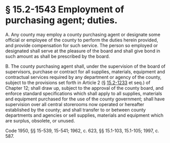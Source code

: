 # § 15.2-1543 Employment of purchasing agent; duties.

<p>A. Any county may employ a county purchasing agent or designate some official or employee of the county to perform the duties herein provided, and provide compensation for such service. The person so employed or designated shall serve at the pleasure of the board and shall give bond in such amount as shall be prescribed by the board.</p><p>B. The county purchasing agent shall, under the supervision of the board of supervisors, purchase or contract for all supplies, materials, equipment and contractual services required by any department or agency of the county, subject to the provisions set forth in Article 2 (§ <a href='http://law.lis.virginia.gov/vacode/15.2-1233/'>15.2-1233</a> et seq.) of Chapter 12; shall draw up, subject to the approval of the county board, and enforce standard specifications which shall apply to all supplies, materials and equipment purchased for the use of the county government; shall have supervision over all central storerooms now operated or hereafter established by the county; and shall transfer to or between county departments and agencies or sell supplies, materials and equipment which are surplus, obsolete, or unused.</p><p>Code 1950, §§ 15-539, 15-541; 1962, c. 623, §§ 15.1-103, 15.1-105; 1997, c. 587.</p>